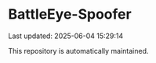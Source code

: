 # BattleEye-Spoofer

Last updated: 2025-06-04 15:29:14

This repository is automatically maintained.
